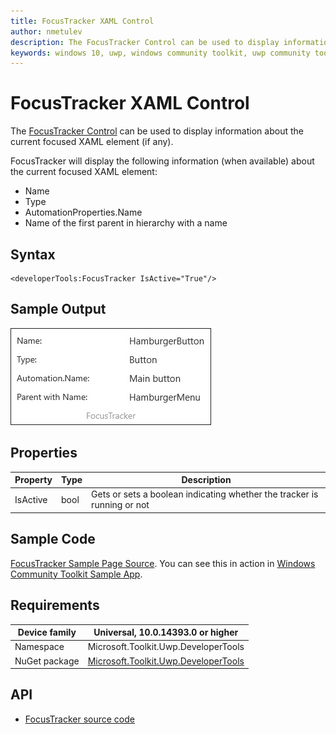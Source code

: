 ```yaml
---
title: FocusTracker XAML Control 
author: nmetulev
description: The FocusTracker Control can be used to display information about the current focused XAML element (if any).
keywords: windows 10, uwp, windows community toolkit, uwp community toolkit, uwp toolkit, FocusTracker, XAML Control, xaml 
---
```


# FocusTracker XAML Control 

The [FocusTracker Control](https://docs.microsoft.com/dotnet/api/microsoft.toolkit.uwp.developertools.focustracker) can be used to display information about the current focused XAML element (if any).

FocusTracker will display the following information (when available) about the current focused XAML element:
- Name
- Type
- AutomationProperties.Name
- Name of the first parent in hierarchy with a name

## Syntax

```xaml
<developerTools:FocusTracker IsActive="True"/>
```

## Sample Output

![FocusTracker image](../resources/images/DeveloperTools/FocusTracker.jpg)

## Properties

| Property | Type | Description |
| -- | -- | -- |
| IsActive | bool | Gets or sets a boolean indicating whether the tracker is running or not |

## Sample Code

[FocusTracker Sample Page Source](https://github.com/Microsoft/UWPCommunityToolkit/tree/master/Microsoft.Toolkit.Uwp.SampleApp/SamplePages/FocusTracker). You can see this in action in [Windows Community Toolkit Sample App](https://www.microsoft.com/store/apps/9NBLGGH4TLCQ).

## Requirements

| Device family | Universal, 10.0.14393.0 or higher |
| --- | --- |
| Namespace | Microsoft.Toolkit.Uwp.DeveloperTools |
| NuGet package | [Microsoft.Toolkit.Uwp.DeveloperTools](https://www.nuget.org/packages/Microsoft.Toolkit.Uwp.DeveloperTools/) |

## API

* [FocusTracker source code](https://github.com/Microsoft/UWPCommunityToolkit/tree/master/Microsoft.Toolkit.Uwp.DeveloperTools/FocusTracker)

